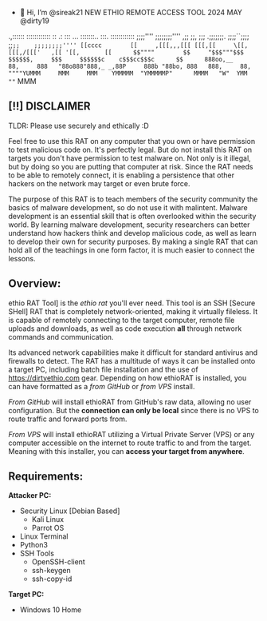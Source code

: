 - 👋 Hi, I’m @sireak21
  NEW ETHIO REMOTE ACCESS TOOL 2024 MAY
   @dirty19


.,::::::  ::::::::::::  ::   .:  :::    ...         :::::::..     :::.     ::::::::::::
;;;;''''  ;;;;;;;;'''' ,;;   ;;, ;;; .;;;;;;;.      ;;;;``;;;;    ;;`;;    ;;;;;;;;''''
 [[cccc        [[     ,[[[,,,[[[ [[[,[[     \[[,     [[[,/[[['   ,[[ '[[,       [[     
 $$""""        $$     "$$$"""$$$ $$$$$$,     $$$     $$$$$$c    c$$$cc$$$c      $$     
 888oo,__      88,     888   "88o888"888,_ _,88P     888b "88bo, 888   888,     88,    
 """"YUMMM     MMM     MMM    YMMMMM  "YMMMMMP"      MMMM   "W"  YMM   ""`      MMM  



<!---
sireak21/sireak21 is a ✨ special ✨ repository because its `README.md` (this file) appears on your GitHub profile.
You can click the Preview link to take a look at your changes.
--->
## [!!] DISCLAIMER
TLDR:
Please use securely and ethically :D

Feel free to use this RAT on any computer that you own or have permission to test malicious code on. It's perfectly legal. But do not install this RAT on targets you don't have permission to test malware on. Not only is it illegal, but by doing so you are putting that computer at risk. Since the RAT needs to be able to remotely connect, it is enabling a persistence that other hackers on the network may target or even brute force. 

The purpose of this RAT is to teach members of the security community the basics of malware development, so do not use it with malintent. Malware development is an essential skill that is often overlooked within the security world. By learning malware development, security researchers can better understand how hackers think and develop malicious code, as well as learn to develop their own for security purposes. By making a single RAT that can hold all of the teachings in one form factor, it is much easier to connect the lessons.

## Overview:
ethio RAT Tool] is the *ethio rat* you'll ever need. This tool is an SSH [Secure SHell] RAT that is completely network-oriented, making it virtually fileless. It is capable of remotely connecting to the target computer, remote file uploads and downloads, as well as code execution **all** through network commands and communication.

Its advanced network capabilities make it difficult for standard antivirus and firewalls to detect. The RAT has a multitude of ways it can be installed onto a target PC, including batch file installation and the use of https://dirtyethio.com gear. Depending on how ethioRAT is installed, you can have formatted as a *from GitHub* or *from VPS* install.

*From GitHub* will install ethioRAT from GitHub's raw data, allowing no user configuration. But the **connection can only be local** since there is no VPS to route traffic and forward ports from.

*From VPS* will install ethioRAT utilizing a Virtual Private Server (VPS) or any computer accessible on the internet to route traffic to and from the target. Meaning with this installer, you can **access your target from anywhere**.
## Requirements:
**Attacker PC:**
- Security Linux [Debian Based]
    - Kali Linux
    - Parrot OS
- Linux Terminal
- Python3
- SSH Tools
    - OpenSSH-client
    - ssh-keygen
    - ssh-copy-id

**Target PC:**
- Windows 10 Home
